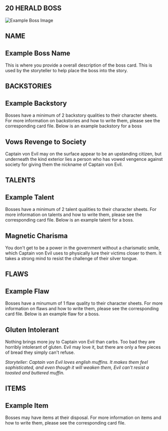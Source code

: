 20 HERALD BOSS
---
![Example Boss Image](images/logo.png)

NAME
---
## Example Boss Name
This is where you provide a overall description of the boss card. This is used by the storyteller to help place the boss into the story.


BACKSTORIES
---
## Example Backstory
Bosses have a minimum of 2 backstory qualities to their character sheets. For more information on backstories and how to write them, please see the corresponding card file. Below is an example backstory for a boss

## Vows Revenge to Society
Captain von Evil may on the surface appear to be an upstanding citizen, but underneath the kind exterior lies a person who has vowed vengence against society for giving them the nickname of Captain von Evil.


TALENTS
---
## Example Talent
Bosses have a minimum of 2 talent qualities to their character sheets. For more information on talents and how to write them, please see the corresponding card file. Below is an example talent for a boss.

## Magnetic Charisma
You don't get to be a power in the government without a charismatic smile, which Captain von Evil uses to physically lure their victims closer to them. It takes a strong mind to resist the challenge of their silver tongue.


FLAWS
---
## Example Flaw
Bosses have a minumum of 1 flaw quality to their character sheets. For more information on flaws and how to write them, please see the corresponding card file. Below is an example flaw for a boss.

## Gluten Intolerant
Nothing brings more joy to Captain von Evil than carbs. Too bad they are horribly intolerant of gluten. Evil may love it, but there are only a few pieces of bread they simply can't refuse.

_Storyteller: Captain von Evil loves english muffins. It makes them feel sophisticated, and even though it will weaken them, Evil can't resist a toasted and buttered muffin._


ITEMS
---
## Example Item
Bosses may have items at their disposal. For more information on items and how to write them, please see the corresponding card file.
